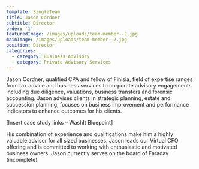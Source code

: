 ```yaml
---
template: SingleTeam
title: Jason Cordner
subtitle: Director
order: '1'
featuredImage: /images/uploads/team-member--2.jpg
mainImage: /images/uploads/team-member--2.jpg
position: Director
categories:
  - category: Business Advisory
  - category: Private Advisory Services
---
```

Jason Cordner, qualified CPA and fellow of Finisia, field of expertise ranges from tax advice and business services to corporate advisory engagements including due diligence, valuations, business transfers and forensic accounting. Jason advises clients in strategic planning, estate and succession planning, focuses on business improvement and performance indicators to enhance outcomes for his clients. 

\[Insert case study links – WashIt Bluepoint]

His combination of experience and qualifications make him a highly valuable advisor for all sized businesses. Jason leads our Virtual CFO offering and is committed to working with enthusiastic and motivated business owners. Jason currently serves on the board of Faraday (incomplete)

